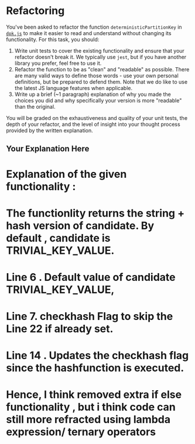 # Refactoring

You've been asked to refactor the function `deterministicPartitionKey` in [`dpk.js`](dpk.js) to make it easier to read and understand without changing its functionality. For this task, you should:

1. Write unit tests to cover the existing functionality and ensure that your refactor doesn't break it. We typically use `jest`, but if you have another library you prefer, feel free to use it.
2. Refactor the function to be as "clean" and "readable" as possible. There are many valid ways to define those words - use your own personal definitions, but be prepared to defend them. Note that we do like to use the latest JS language features when applicable.
3. Write up a brief (~1 paragraph) explanation of why you made the choices you did and why specifically your version is more "readable" than the original.

You will be graded on the exhaustiveness and quality of your unit tests, the depth of your refactor, and the level of insight into your thought process provided by the written explanation.

## Your Explanation Here

# Explanation of the given functionality :

# The functionlity returns the string + hash version of candidate. By default , candidate is TRIVIAL_KEY_VALUE.

# Line 6 . Default value of candidate TRIVIAL_KEY_VALUE,

# Line 7. checkhash Flag to skip the Line 22 if already set.

# Line 14 . Updates the checkhash flag since the hashfunction is executed.

# Hence, I think removed extra if else functionality , but i think code can still more refracted using lambda expression/ ternary operators
